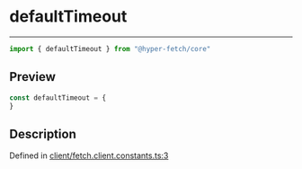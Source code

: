 

# defaultTimeout

<div class="api-docs__separator" data-reactroot="">

---

</div><div class="api-docs__import" data-reactroot="">

```ts
import { defaultTimeout } from "@hyper-fetch/core"
```

</div><div class="api-docs__section">

## Preview

</div><div class="api-docs__preview var">

```ts
const defaultTimeout = {
}
```

</div><div class="api-docs__section">

## Description

</div><div class="api-docs__description"><span class="api-docs__do-not-parse">



</span></div><p class="api-docs__definition">

Defined in [client/fetch.client.constants.ts:3](https://github.com/BetterTyped/hyper-fetch/blob/479dcad6/packages/core/src/client/fetch.client.constants.ts#L3)

</p>
